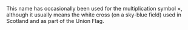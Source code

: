 This name has occasionally been used for the multiplication symbol ×,
although it usually means the white cross (on a sky-blue field) used in
Scotland and as part of the Union Flag.
